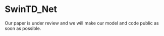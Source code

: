 # SwinTD_Net
Our paper is under review and we will make our model and code public as soon as possible.
